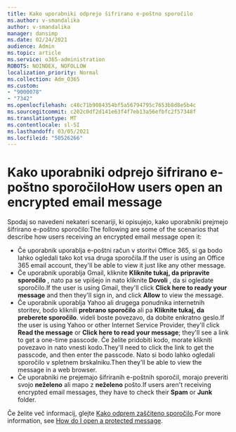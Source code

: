 ```yaml
---
title: Kako uporabniki odprejo šifrirano e-poštno sporočilo
ms.author: v-smandalika
author: v-smandalika
manager: dansimp
ms.date: 02/24/2021
audience: Admin
ms.topic: article
ms.service: o365-administration
ROBOTS: NOINDEX, NOFOLLOW
localization_priority: Normal
ms.collection: Adm_O365
ms.custom:
- "9000078"
- "7342"
ms.openlocfilehash: c48c71b9084354bf5a56794795c7653b8d8e5b4c
ms.sourcegitcommit: c202c0df2d141e63f4f7eb13a56efbfc2f57348f
ms.translationtype: MT
ms.contentlocale: sl-SI
ms.lasthandoff: 03/05/2021
ms.locfileid: "50526266"
---
```

# <a name="how-users-open-an-encrypted-email-message"></a><span data-ttu-id="589cb-102">Kako uporabniki odprejo šifrirano e-poštno sporočilo</span><span class="sxs-lookup"><span data-stu-id="589cb-102">How users open an encrypted email message</span></span>

<span data-ttu-id="589cb-103">Spodaj so navedeni nekateri scenariji, ki opisujejo, kako uporabniki prejmejo šifrirano e-poštno sporočilo:</span><span class="sxs-lookup"><span data-stu-id="589cb-103">The following are some of the scenarios that describe how users receiving an encrypted email message open it:</span></span>

- <span data-ttu-id="589cb-104">Če uporabnik uporablja e-poštni račun v storitvi Office 365, si ga bodo lahko ogledali tako kot vsa druga sporočila.</span><span class="sxs-lookup"><span data-stu-id="589cb-104">If the user is using an Office 365 email account, they'll be able to view it just like any other message.</span></span>
- <span data-ttu-id="589cb-105">Če uporabnik uporablja Gmail, kliknite **Kliknite tukaj, da pripravite sporočilo** , nato pa se vpišejo in nato kliknite **Dovoli** , da si ogledate sporočilo.</span><span class="sxs-lookup"><span data-stu-id="589cb-105">If the user is using Gmail, they'll click **Click here to ready your message** and then they'll sign in, and click **Allow** to view the message.</span></span>
- <span data-ttu-id="589cb-106">Če uporabnik uporablja Yahoo ali drugega ponudnika internetnih storitev, bodo kliknili **prebrano sporočilo** ali pa **Kliknite tukaj, da preberete sporočilo**. videli boste povezavo, da dobite enkratno geslo.</span><span class="sxs-lookup"><span data-stu-id="589cb-106">If the user is using Yahoo or other Internet Service Provider, they'll click **Read the message** or **Click here to read your message**; they'll see a link to get a one-time passcode.</span></span> <span data-ttu-id="589cb-107">Če želite pridobiti kodo, morate klikniti povezavo in nato vnesti kodo.</span><span class="sxs-lookup"><span data-stu-id="589cb-107">They'll need to click the link to get the passcode, and then enter the passcode.</span></span> <span data-ttu-id="589cb-108">Nato si bodo lahko ogledali sporočilo v spletnem brskalniku.</span><span class="sxs-lookup"><span data-stu-id="589cb-108">Then they'll be able to view the message in a web browser.</span></span>
- <span data-ttu-id="589cb-109">Če uporabniki ne prejemajo šifriranih e-poštnih sporočil, morajo preveriti svojo **neželeno** ali mapo z **neželeno** pošto.</span><span class="sxs-lookup"><span data-stu-id="589cb-109">If users aren't receiving encrypted email messages, they have to check their **Spam** or **Junk** folder.</span></span>

<span data-ttu-id="589cb-110">Če želite več informacij, glejte [Kako odprem zaščiteno sporočilo](https://support.microsoft.com/topic/how-do-i-open-a-protected-message-1157a286-8ecc-4b1e-ac43-2a608fbf3098).</span><span class="sxs-lookup"><span data-stu-id="589cb-110">For more information, see [How do I open a protected message](https://support.microsoft.com/topic/how-do-i-open-a-protected-message-1157a286-8ecc-4b1e-ac43-2a608fbf3098).</span></span>